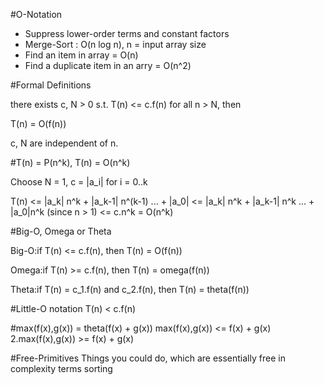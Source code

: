 #O-Notation

* Suppress lower-order terms and constant factors
* Merge-Sort : O(n log n), n = input array size
* Find an item in array = O(n)
* Find a duplicate item in an arry = O(n^2)

#Formal Definitions

there exists c, N > 0 s.t. T(n) <= c.f(n) for all n > N, then

T(n) = O(f(n))

c, N are independent of n.

#T(n) = P(n^k), T(n) = O(n^k)

Choose N = 1, c = |a_i| for i = 0..k

T(n) <= |a_k| n^k + |a_k-1| n^(k-1) ... + |a_0|
     <= |a_k| n^k + |a_k-1| n^k ... + |a_0|n^k (since n > 1)
     <= c.n^k
     = O(n^k)

#Big-O, Omega or Theta

Big-O:if T(n) <= c.f(n), then T(n) = O(f(n))

Omega:if T(n) >= c.f(n), then T(n) = omega(f(n))

Theta:if T(n) = c_1.f(n) and c_2.f(n), then T(n) = theta(f(n))

#Little-O notation
T(n) < c.f(n)

#max(f(x),g(x)) = theta(f(x) + g(x))
max(f(x),g(x)) <= f(x) + g(x)
2.max(f(x),g(x)) >=  f(x) + g(x)

#Free-Primitives
Things you could do, which are essentially free in complexity terms
sorting







